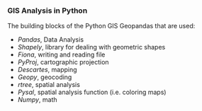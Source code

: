 ### GIS Analysis in Python ###

The building blocks of the Python GIS Geopandas that are used:
- _Pandas_, Data Analysis
- _Shapely_, library for dealing with geometric shapes
- _Fiona_, writing and reading file
- _PyProj_, cartographic projection
- _Descartes_, mapping
- _Geopy_, geocoding
- _rtree_, spatial analysis
- _Pysal_, spatial analysis function (i.e. coloring maps)
- _Numpy_, math